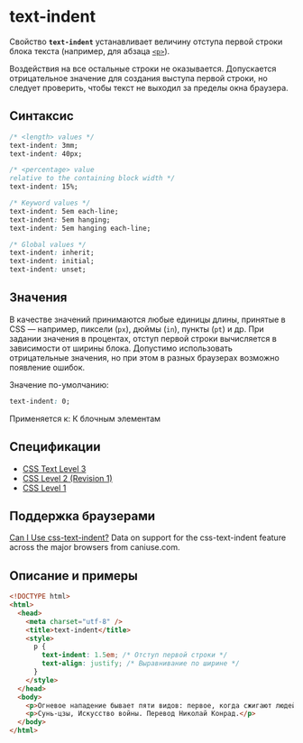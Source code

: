 # text-indent

Свойство **`text-indent`** устанавливает величину отступа первой строки блока текста (например, для абзаца [`<p>`](../html/p.md)).

Воздействия на все остальные строки не оказывается. Допускается отрицательное значение для создания выступа первой строки, но следует проверить, чтобы текст не выходил за пределы окна браузера.

## Синтаксис

```css
/* <length> values */
text-indent: 3mm;
text-indent: 40px;

/* <percentage> value
relative to the containing block width */
text-indent: 15%;

/* Keyword values */
text-indent: 5em each-line;
text-indent: 5em hanging;
text-indent: 5em hanging each-line;

/* Global values */
text-indent: inherit;
text-indent: initial;
text-indent: unset;
```

## Значения

В качестве значений принимаются любые единицы длины, принятые в CSS — например, пиксели (`px`), дюймы (`in`), пункты (`pt`) и др. При задании значения в процентах, отступ первой строки вычисляется в зависимости от ширины блока. Допустимо использовать отрицательные значения, но при этом в разных браузерах возможно появление ошибок.

Значение по-умолчанию:

```css
text-indent: 0;
```

Применяется к: К блочным элементам

## Спецификации

- [CSS Text Level 3](http://dev.w3.org/csswg/css3-text/#text-indent)
- [CSS Level 2 (Revision 1)](http://www.w3.org/TR/CSS2/text.html#indentation-prop)
- [CSS Level 1](http://www.w3.org/TR/CSS1/#text-indent)

## Поддержка браузерами

<p class="ciu_embed" data-feature="css-text-indent" data-periods="future_1,current,past_1,past_2">
  <a href="http://caniuse.com/#feat=css-text-indent">Can I Use css-text-indent?</a> Data on support for the css-text-indent feature across the major browsers from caniuse.com.
</p>

## Описание и примеры

```html
<!DOCTYPE html>
<html>
  <head>
    <meta charset="utf-8" />
    <title>text-indent</title>
    <style>
      p {
        text-indent: 1.5em; /* Отступ первой строки */
        text-align: justify; /* Выравнивание по ширине */
      }
    </style>
  </head>
  <body>
    <p>Огневое нападение бывает пяти видов: первое, когда сжигают людей; второе, когда сжигают запасы; третье, когда сжигают обозы; четвертое, когда сжигают склады; пятое, когда сжигают отряды.</p>
    <p>Сунь-цзы, Искусство войны. Перевод Николай Конрад.</p>
  </body>
</html>
```
